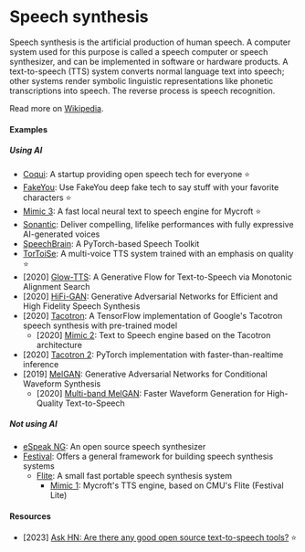 # Speech synthesis

Speech synthesis is the artificial production of human speech. A computer system used for this purpose is called a speech computer or speech synthesizer, and can be implemented in software or hardware products. A text-to-speech (TTS) system converts normal language text into speech; other systems render symbolic linguistic representations like phonetic transcriptions into speech. The reverse process is speech recognition.

Read more on [Wikipedia](https://en.wikipedia.org/wiki/Speech_synthesis).

#### Examples

##### Using AI
- [Coqui](https://coqui.ai): A startup providing open speech tech for everyone ⭐
- [FakeYou](https://fakeyou.com): Use FakeYou deep fake tech to say stuff with your favorite characters ⭐
- [Mimic 3](https://github.com/MycroftAI/mimic3): A fast local neural text to speech engine for Mycroft ⭐
- [Sonantic](https://www.sonantic.io): Deliver compelling, lifelike performances with fully expressive AI-generated voices
- [SpeechBrain](https://github.com/speechbrain/speechbrain): A PyTorch-based Speech Toolkit
- [TorToiSe](https://github.com/neonbjb/tortoise-tts): A multi-voice TTS system trained with an emphasis on quality ⭐
- [2020] [Glow-TTS](https://github.com/jaywalnut310/glow-tts): A Generative Flow for Text-to-Speech via Monotonic Alignment Search
- [2020] [HiFi-GAN](https://github.com/jik876/hifi-gan): Generative Adversarial Networks for Efficient and High Fidelity Speech Synthesis
- [2020] [Tacotron](https://github.com/keithito/tacotron): A TensorFlow implementation of Google's Tacotron speech synthesis with pre-trained model
    - [2020] [Mimic 2](https://github.com/MycroftAI/mimic2): Text to Speech engine based on the Tacotron architecture
- [2020] [Tacotron 2](https://github.com/NVIDIA/tacotron2): PyTorch implementation with faster-than-realtime inference
- [2019] [MelGAN](https://arxiv.org/abs/1910.06711): Generative Adversarial Networks for Conditional Waveform Synthesis
    - [2020] [Multi-band MelGAN](https://arxiv.org/abs/2005.05106): Faster Waveform Generation for High-Quality Text-to-Speech

##### Not using AI
- [eSpeak NG](https://github.com/espeak-ng/espeak-ng): An open source speech synthesizer
- [Festival](https://www.cstr.ed.ac.uk/projects/festival): Offers a general framework for building speech synthesis systems
    - [Flite](https://github.com/festvox/flite): A small fast portable speech synthesis system
        - [Mimic 1](https://github.com/MycroftAI/mimic1): Mycroft's TTS engine, based on CMU's Flite (Festival Lite)

#### Resources
- [2023] [Ask HN: Are there any good open source text-to-speech tools?](https://news.ycombinator.com/item?id=34211457) ⭐
